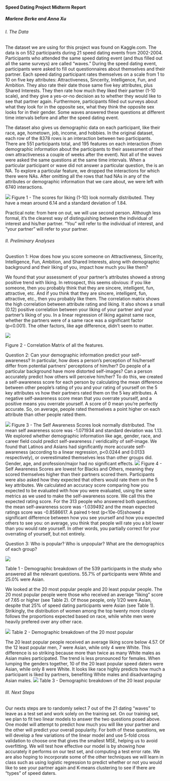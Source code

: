 #### Speed Dating Project Midterm Report
##### Marlene Berke and Anna Xu
###### I. The Data
The dataset we are using for this project was found on Kaggle.com. The data is on 552 participants during 21 speed dating events from 2002-2004. Participants who attended the same speed dating event (and thus filled out all the same surveys) are called “waves.” During the speed dating event, participants were asked to fill out questionnaires about themselves and their partner. Each speed dating participant rates themselves on a scale from 1 to 10 on five key attributes: Attractiveness, Sincerity, Intelligence, Fun, and Ambition. They also rate their date those same five key attributes, plus Shared Interests. They then rate how much they liked their partner (1-10 scale), and they give a yes-or-no decision as to whether they would like to see that partner again. Furthermore, participants filled out surveys about what they look for in the opposite sex, what they think the opposite sex looks for in their gender. Some waves answered these questions at different time intervals before and after the speed dating event.

The dataset also gives us demographic data on each participant, like their race, age, hometown, job, income, and hobbies.  In the original dataset, each row of the 8378 rows is an interaction between two participants. There are 551 participants total, and 195 features on each interaction (from demographic information about the participants to their assessment of their own attractiveness a couple of weeks after the event).
Not all of the waves were asked the same questions at the same time intervals. When a particular participant or wave did not answer a particular question, the is an NA. To explore a particular feature, we dropped the interactions for which there were NAs. After omitting all the rows that had NAs in any of the attributes or demographic information that we care about, we were left with 6740 interactions. 

![](https://github.com/annasxu/speed-dating/blob/master/Figure1.png)
Figure 1 - The scores for liking (1-10) look normally distributed. They have a mean around 6.14 and a standard deviation of 1.84.

Practical note: from here on out, we will use second person. Although less formal, it’s the clearest way of distinguishing between the individual of interest and his/her partner. “You” will refer to the individual of interest, and “your partner” will refer to your partner.

###### II.	Preliminary Analyses

Question 1: How does how you score someone on Attractiveness, Sincerity, Intelligence, Fun, Ambition, and Shared Interests, along with demographic background and their liking of you, impact how much you like them?

We found that your assessment of your partner’s attributes showed a strong positive trend with liking. In retrospect, this seems obvious: if you like someone, then you probably think that they are sincere, intelligent, fun, attractive, etc. And if you think that they are sincere, intelligent, fun, attractive, etc., then you probably like them. The correlation matrix shows the high correlation between attribute rating and liking. It also shows a small (0.12) positive correlation between your liking of your partner and your partner’s liking of you. In a linear regression of liking against same race, whether the partners were of a same race was a significant factor (p<0.001). The other factors, like age difference, didn’t seem to matter.
 
![](https://github.com/annasxu/speed-dating/blob/master/Figure2.png)

Figure 2 - Correlation Matrix of all the features. 

Question 2: Can your demographic information predict your self-awareness? In particular, how does a person’s perception of his/herself differ from potential partners’ perceptions of him/her? Do people of a particular background have more distorted self-images? Can a person accurately predict how others will perceive him/her?
To do this, we created a self-awareness score for each person by calculating the mean difference between other people’s rating of you and your rating of yourself on the 5 key attributes vs how their partners rated them on the 5 key attributes. A negative self-awareness score mean that you overrate yourself, and a positive means you overrate yourself. A score of 0 mean you’re perfectly accurate. So, on average, people rated themselves a point higher on each attribute than other people rated them. 

![](https://github.com/annasxu/speed-dating/blob/master/Figure3.png)
Figure 3 - The Self Awareness Scores look normally distributed. The mean self awareness score was -1.071934 and standard deviation was 1.13.
We explored whether demographic information like age, gender, race, and career field could predict self-awareness / veridicality of self-image. We found that Latinos and Asians had significantly more accurate self-awareness (according to a linear regression, p<0.0244 and 0.0133 respectively), or overestimated themselves less than other groups did. Gender, age, and profession/major had no significant effects.
![](https://github.com/annasxu/speed-dating/blob/master/Figure4.png)
Figure 4 - Self Awareness Scores are lowest for Blacks and Others, meaning they scored themselves higher than their partners scored them.
Participants were also asked how they expected that others would rate them on the 5 key attributes. We calculated an accuracy score comparing how you expected to be evaluated with how you were evaluated, using the same metrics as we used to make the self-awareness score. We call this the expected rating score. For the 313 people who answered both questions, the mean self-awareness score was -1.039492 and the mean expected ratings score was -0.8586617. A paired t-test (p<10e-05)showed a significant difference between how you see yourself and how you expected others to see you: on average, you think that people will rate you a bit lower than you would rate yourself. In other words, you partially correct for your overrating of yourself, but not entirely. 

Question 3: Who is popular? Who is unpopular? What are the demographics of each group?

![](https://github.com/annasxu/speed-dating/blob/master/Table1.png)

Table 1 - Demographic breakdown of the 539 participants in the study who answered all the relevant questions. 55.7% of participants were White and 25.0% were Asian.

We looked at the 20 most popular people and 20 least popular people. The 20 most popular people were those who received an average “liking” score of 7.65 or higher (see Table 2). Of those people, only 1/20 were Asian, despite that 25% of speed dating participants were Asian (see Table 1). Strikingly, the distribution of women among the top twenty more closely follows the proportions expected based on race, while white men were heavily prefered over any other race.

![](https://github.com/annasxu/speed-dating/blob/master/Table2.png)
Table 2 - Demographic breakdown of the 20 most popular

The 20 least popular people received an average liking score below 4.57. Of the 12 least popular men, 7 were Asian, while only 4 were White. This difference is so striking because more than twice as many White males as Asian males participated. The trend is less pronounced for females. When lumping the genders together, 10 of the 20 least popular speed daters were Asian, while only 8 were White. It looks like race highly predicts how much a participant is liked by partners, benefiting White males and disadvantaging Asian males.
![](https://github.com/annasxu/speed-dating/blob/master/Table3.png)
Table 3 - Demographic breakdown of the 20 least popular

###### III.	Next Steps
Our nexts steps are to randomly select 7 out of the 21 dating “waves” to leave as a test set and work solely on the training set. On our training set, we plan to fit two linear models to answer the two questions posed above. One model will attempt to predict how much you will like your partner and the other will predict your overall popularity. For both of these questions, we will develop a few variations of the linear model and use 5-fold cross validation to choose one that gives the smallest MSE, helping us to avoid overfitting. We will test how effective our model is by showing how accurately it performs on our test set, and computing a test error rate.
We are also hoping to incorporate some of the other techniques we will learn in class such as using logistic regression to predict whether or not you would like to see your partner again and K-means clustering to see if there are “types” of speed daters.
